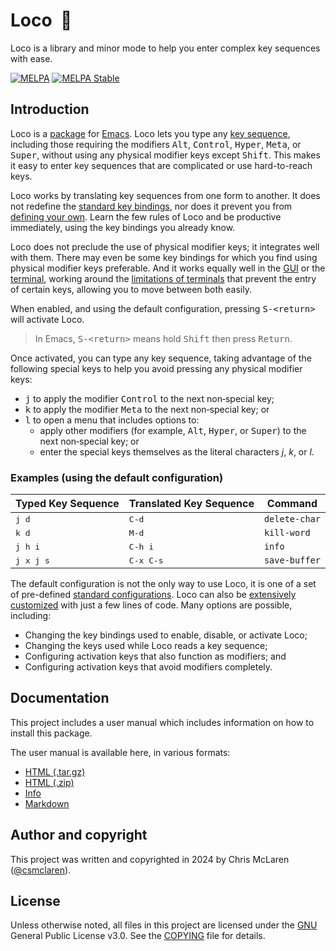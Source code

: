 # Loco  🚋

Loco is a library and minor mode to help you enter complex key sequences with ease.

[![MELPA](https://www.melpa.org/packages/loco-badge.svg)](https://www.melpa.org/#/loco) [![MELPA Stable](https://stable.melpa.org/packages/loco-badge.svg)](https://stable.melpa.org/#/loco)

## Introduction

Loco is a [package](https://www.gnu.org/software/emacs/manual/html_node/emacs/Packages.html) for [Emacs](https://www.gnu.org/software/emacs/). Loco lets you type any [key sequence](/docs/build/loco.md#keys-key-sequences-and-commands), including those requiring the modifiers <kbd>Alt</kbd>, <kbd>Control</kbd>, <kbd>Hyper</kbd>, <kbd>Meta</kbd>, or <kbd>Super</kbd>, without using any physical modifier keys except <kbd>Shift</kbd>. This makes it easy to enter key sequences that are complicated or use hard-to-reach keys.

Loco works by translating key sequences from one form to another. It does not redefine the [standard key bindings](https://www.gnu.org/software/emacs/refcards/pdf/refcard.pdf), nor does it prevent you from [defining your own](https://www.gnu.org/software/emacs/manual/html_node/emacs/Key-Bindings.html). Learn the few rules of Loco and be productive immediately, using the key bindings you already know.

Loco does not preclude the use of physical modifier keys; it integrates well with them. There may even be some key bindings for which you find using physical modifier keys preferable. And it works equally well in the [GUI](https://en.wikipedia.org/wiki/Graphical_user_interface) or the [terminal](https://en.wikipedia.org/wiki/Computer_terminal), working around the [limitations of terminals](/docs/build/loco.md#considerations-when-using-a-terminal) that prevent the entry of certain keys, allowing you to move between both easily.

When enabled, and using the default configuration, pressing <kbd>S-\<return\></kbd> will activate Loco.

> In Emacs, <kbd>S-\<return\></kbd> means hold <kbd>Shift</kbd> then press <kbd>Return</kbd>.

Once activated, you can type any key sequence, taking advantage of the following special keys to help you avoid pressing any physical modifier keys:

- <kbd>j</kbd> to apply the modifier <kbd>Control</kbd> to the next non‑special key;
- <kbd>k</kbd> to apply the modifier <kbd>Meta</kbd> to the next non‑special key; or
- <kbd>l</kbd> to open a menu that includes options to:
  - apply other modifiers (for example, <kbd>Alt</kbd>, <kbd>Hyper</kbd>, or <kbd>Super</kbd>) to the next non‑special key; or
  - enter the special keys themselves as the literal characters *j*, *k*, or *l*.

### Examples (using the default configuration)

| Typed Key Sequence | Translated Key Sequence | Command       |
|--------------------|-------------------------|---------------|
| <kbd>j d</kbd>     | <kbd>C-d</kbd>          | `delete-char` |
| <kbd>k d</kbd>     | <kbd>M-d</kbd>          | `kill-word`   |
| <kbd>j h i</kbd>   | <kbd>C-h i</kbd>        | `info`        |
| <kbd>j x j s</kbd> | <kbd>C-x C-s</kbd>      | `save-buffer` |

The default configuration is not the only way to use Loco, it is one of a set of pre-defined [standard configurations](/docs/build/loco.md#standard-configurations). Loco can also be [extensively customized](/docs/build/loco.md#customization) with just a few lines of code. Many options are possible, including:

- Changing the key bindings used to enable, disable, or activate Loco;
- Changing the keys used while Loco reads a key sequence;
- Configuring activation keys that also function as modifiers; and
- Configuring activation keys that avoid modifiers completely.

## Documentation

This project includes a user manual which includes information on how to install this package.

The user manual is available here, in various formats:

- [HTML (.tar.gz)](https://github.com/csmclaren/loco/releases/download/v0.2.5/loco-0.2.5-docs.tar.gz)
- [HTML (.zip)](https://github.com/csmclaren/loco/releases/download/v0.2.5/loco-0.2.5-docs.zip)
- [Info](/loco.info)
- [Markdown](/docs/build/loco.md)

## Author and copyright

This project was written and copyrighted in 2024 by Chris McLaren ([@csmclaren](https://www.github.com/csmclaren)).

## License

Unless otherwise noted, all files in this project are licensed under the [GNU](https://www.gnu.org) General Public License v3.0. See the [COPYING](/COPYING) file for details.

